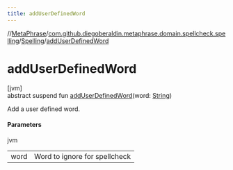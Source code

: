 ```yaml
---
title: addUserDefinedWord
---
```

//[MetaPhrase](../../../index.html)/[com.github.diegoberaldin.metaphrase.domain.spellcheck.spelling](../index.html)/[Spelling](index.html)/[addUserDefinedWord](add-user-defined-word.html)



# addUserDefinedWord



[jvm]\
abstract suspend fun [addUserDefinedWord](add-user-defined-word.html)(word: [String](https://kotlinlang.org/api/latest/jvm/stdlib/kotlin/-string/index.html))



Add a user defined word.



#### Parameters


jvm

| | |
|---|---|
| word | Word to ignore for spellcheck |




